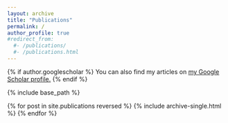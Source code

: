 ```yaml
---
layout: archive
title: "Publications"
permalink: /
author_profile: true
#redirect_from:
  #- /publications/
  #- /publications.html
---
```


{% if author.googlescholar %}
  You can also find my articles on <u><a href="{{author.googlescholar}}">my Google Scholar profile</a>.</u>
{% endif %}

{% include base_path %}

{% for post in site.publications reversed %}
  {% include archive-single.html %}
{% endfor %}
